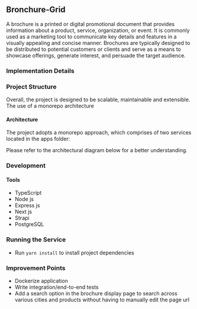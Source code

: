 ## Bronchure-Grid

A brochure is a printed or digital promotional document that provides information about a product, service, organization, or event. It is commonly used as a marketing tool to communicate key details and features in a visually appealing and concise manner. Brochures are typically designed to be distributed to potential customers or clients and serve as a means to showcase offerings, generate interest, and persuade the target audience.

### Implementation Details

### Project Structure

Overall, the project is designed to be scalable, maintainable and extensible. The use of a monorepo architecture

#### Architecture

The project adopts a monorepo approach, which comprises of two services located in the apps folder:

Please refer to the architectural diagram below for a better understanding.

### Development

#### Tools

- TypeScript
- Node js
- Express js
- Next js
- Strapi
- PostgreSQL

### Running the Service

- Run `yarn install` to install project dependencies

### Improvement Points

- Dockerize application
- Write integration/end-to-end tests
- Add a search option in the brochure display page to search across various cities and products without having to manually edit the page url
